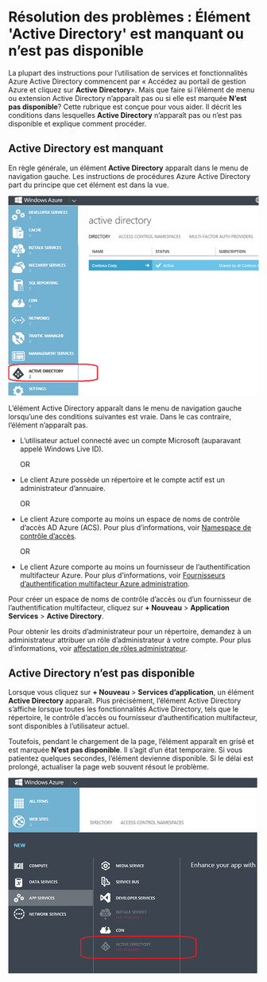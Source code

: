 <properties
   pageTitle="Résolution des problèmes : Élément 'Active Directory' est manquant ou n’est pas disponible | Microsoft Azure "
   description="Procédure à suivre lors de l’élément de menu Active Directory n’apparaît pas dans le portail de gestion Azure."
   services="active-directory"
   documentationCenter="na"
   authors="bryanla"
   manager="mbaldwin"
   editor=""/>

<tags
   ms.service="active-directory"
   ms.devlang="na"
   ms.topic="article"
   ms.tgt_pltfrm="na"
   ms.workload="identity"
   ms.date="09/16/2016"
   ms.author="mbaldwin"/>

# <a name="troubleshooting-active-directory-item-is-missing-or-not-available"></a>Résolution des problèmes : Élément 'Active Directory' est manquant ou n’est pas disponible

La plupart des instructions pour l’utilisation de services et fonctionnalités Azure Active Directory commencent par « Accédez au portail de gestion Azure et cliquez sur **Active Directory**». Mais que faire si l’élément de menu ou extension Active Directory n’apparaît pas ou si elle est marquée **N’est pas disponible**? Cette rubrique est conçue pour vous aider. Il décrit les conditions dans lesquelles **Active Directory** n’apparaît pas ou n’est pas disponible et explique comment procéder.

## <a name="active-directory-is-missing"></a>Active Directory est manquant

En règle générale, un élément **Active Directory** apparaît dans le menu de navigation gauche. Les instructions de procédures Azure Active Directory part du principe que cet élément est dans la vue.

![Capture d’écran : Active Directory dans Azure](./media/active-directory-troubleshooting/typical-view.png)

L’élément Active Directory apparaît dans le menu de navigation gauche lorsqu’une des conditions suivantes est vraie. Dans le cas contraire, l’élément n’apparaît pas.

* L’utilisateur actuel connecté avec un compte Microsoft (auparavant appelé Windows Live ID).

    OR

* Le client Azure possède un répertoire et le compte actif est un administrateur d’annuaire.

    OR

* Le client Azure comporte au moins un espace de noms de contrôle d’accès AD Azure (ACS). Pour plus d’informations, voir [Namespace de contrôle d’accès](https://msdn.microsoft.com/library/azure/gg185908.aspx).

    OR

* Le client Azure comporte au moins un fournisseur de l’authentification multifacteur Azure. Pour plus d’informations, voir [Fournisseurs d’authentification multifacteur Azure administration](../multi-factor-authentication/multi-factor-authentication-get-started-cloud.md).

Pour créer un espace de noms de contrôle d’accès ou d’un fournisseur de l’authentification multifacteur, cliquez sur **+ Nouveau** > **Application Services** > **Active Directory**.

Pour obtenir les droits d’administrateur pour un répertoire, demandez à un administrateur attribuer un rôle d’administrateur à votre compte. Pour plus d’informations, voir [affectation de rôles administrateur](active-directory-assign-admin-roles.md).

## <a name="active-directory-is-not-available"></a>Active Directory n’est pas disponible

Lorsque vous cliquez sur **+ Nouveau** > **Services d’application**, un élément **Active Directory** apparaît. Plus précisément, l’élément Active Directory s’affiche lorsque toutes les fonctionnalités Active Directory, tels que le répertoire, le contrôle d’accès ou fournisseur d’authentification multifacteur, sont disponibles à l’utilisateur actuel.

Toutefois, pendant le chargement de la page, l’élément apparaît en grisé et est marquée **N’est pas disponible**. Il s’agit d’un état temporaire. Si vous patientez quelques secondes, l’élément devienne disponible. Si le délai est prolongé, actualiser la page web souvent résout le problème.

![Capture d’écran : Active Directory n’est pas disponible](./media/active-directory-troubleshooting/not-available.png)
